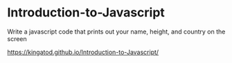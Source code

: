 # Introduction-to-Javascript

Write a javascript code that prints out your name, height, and country on the screen

https://kingatod.github.io/Introduction-to-Javascript/
